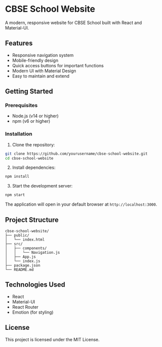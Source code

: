 # CBSE School Website

A modern, responsive website for CBSE School built with React and Material-UI.

## Features

- Responsive navigation system
- Mobile-friendly design
- Quick access buttons for important functions
- Modern UI with Material Design
- Easy to maintain and extend

## Getting Started

### Prerequisites

- Node.js (v14 or higher)
- npm (v6 or higher)

### Installation

1. Clone the repository:
```bash
git clone https://github.com/yourusername/cbse-school-website.git
cd cbse-school-website
```

2. Install dependencies:
```bash
npm install
```

3. Start the development server:
```bash
npm start
```

The application will open in your default browser at `http://localhost:3000`.

## Project Structure

```
cbse-school-website/
├── public/
│   └── index.html
├── src/
│   ├── components/
│   │   └── Navigation.js
│   ├── App.js
│   └── index.js
├── package.json
└── README.md
```

## Technologies Used

- React
- Material-UI
- React Router
- Emotion (for styling)

## License

This project is licensed under the MIT License. 